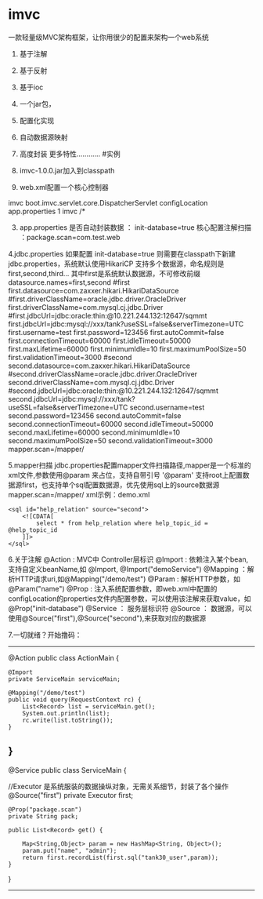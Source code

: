 # imvc
一款轻量级MVC架构框架，让你用很少的配置来架构一个web系统
1. 基于注解
2. 基于反射
3. 基于ioc
4. 一个jar包，
5. 配置化实现
6. 自动数据源映射
7. 高度封装
更多特性............
#实例
1. imvc-1.0.0.jar加入到classpath

2. web.xml配置一个核心控制器
<web-app>
  <servlet>
		<servlet-name>imvc</servlet-name>
		<servlet-class>boot.imvc.servlet.core.DispatcherServlet</servlet-class>
		<init-param>
			<param-name>configLocation</param-name>
			<param-value>app.properties</param-value>
		</init-param>
		<load-on-startup>1</load-on-startup>
	</servlet>
	<servlet-mapping>
		<servlet-name>imvc</servlet-name>
		<url-pattern>/*</url-pattern>
	</servlet-mapping>
</web-app>

3. app.properties
是否自动封装数据 ：  init-database=true
核心配置注解扫描 ：package.scan=com.test.web

4.jdbc.properties
如果配置 init-database=true
则需要在classpath下新建jdbc.properties，系统默认使用HikariCP
支持多个数据源，命名规则是 first,second,third...
其中first是系统默认数据源，不可修改前缀
datasource.names=first,second
#first
first.datasource=com.zaxxer.hikari.HikariDataSource
#first.driverClassName=oracle.jdbc.driver.OracleDriver
first.driverClassName=com.mysql.cj.jdbc.Driver
#first.jdbcUrl=jdbc:oracle:thin:@10.221.244.132:12647/sqmmt
first.jdbcUrl=jdbc:mysql://xxx/tank?useSSL=false&serverTimezone=UTC
first.username=test
first.password=123456
first.autoCommit=false
first.connectionTimeout=60000
first.idleTimeout=50000
first.maxLifetime=60000
first.minimumIdle=10
first.maximumPoolSize=50
first.validationTimeout=3000
#second
second.datasource=com.zaxxer.hikari.HikariDataSource
#second.driverClassName=oracle.jdbc.driver.OracleDriver
second.driverClassName=com.mysql.cj.jdbc.Driver
#second.jdbcUrl=jdbc:oracle:thin:@10.221.244.132:12647/sqmmt
second.jdbcUrl=jdbc:mysql://xxx/tank?useSSL=false&serverTimezone=UTC
second.username=test
second.password=123456
second.autoCommit=false
second.connectionTimeout=60000
second.idleTimeout=50000
second.maxLifetime=60000
second.minimumIdle=10
second.maximumPoolSize=50
second.validationTimeout=3000
mapper.scan=/mapper/

5.mapper扫描
jdbc.properties配置mapper文件扫描路径,mapper是一个标准的xml文件,参数使用@param 来占位，支持自带引号 '@param'
支持root上配置数据源first，也支持单个sql配置数据源，优先使用sql上的source数据源
mapper.scan=/mapper/
xml示例：demo.xml
<?xml version="1.0" encoding="utf-8"?>
<root source="first">
	<sql id="tank30_user">
		<![CDATA[
			select * from tank30_user where username = '@name'
		]]>
	</sql>

	<sql id="help_relation" source="second">
		<![CDATA[
			select * from help_relation where help_topic_id = @help_topic_id
		]]>
	</sql>
</root>

6.关于注解
@Action : MVC中 Controller层标识
@Import : 依赖注入某个bean,支持自定义beanName,如 @Import, @Import("demoService")
@Mapping ：解析HTTP请求uri,如@Mapping("/demo/test")
@Param : 解析HTTP参数，如 @Param("name")
@Prop : 注入系统配置参数，即web.xml中配置的configLocation的properties文件内配置参数，可以使用该注解来获取value，如 @Prop("init-database")
@Service ： 服务层标识符
@Source ： 数据源，可以使用@Source("first"),@Source("second"),来获取对应的数据源

7.一切就绪？开始撸码：

------------------------------------------
@Action
public class ActionMain {
	
	@Import
	private ServiceMain serviceMain;
	
	@Mapping("/demo/test")
	public void query(RequestContext rc) {
		List<Record> list = serviceMain.get();
		System.out.println(list);
		rc.write(list.toString());
	}
}
------------------------------------------

@Service
public class ServiceMain {
	
  //Executor 是系统服装的数据操纵对象，无需关系细节，封装了各个操作
	@Source("first")
	private Executor first;
	
	@Prop("package.scan")
	private String pack;
	
	public List<Record> get() {
		
		Map<String,Object> param = new HashMap<String, Object>();
		param.put("name", "admin");
		return first.recordList(first.sql("tank30_user",param));
	}
	
}

------------------------------------------







